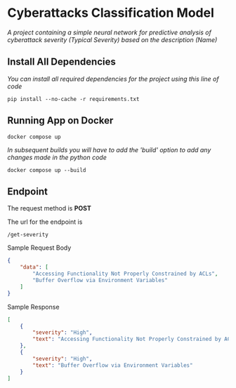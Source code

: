 # Cyberattacks Classification Model

_A project containing a simple neural network for predictive analysis of cyberattack severity (Typical Severity) based on the description (Name)_

## Install All Dependencies
_You can install all required dependencies for the project using this line of code_
```commandline
pip install --no-cache -r requirements.txt
```

## Running App on Docker
```commandline
docker compose up
```

_In subsequent builds you will have to add the 'build' option to add any changes made in the python code_
```commandline
docker compose up --build
```

## Endpoint

The request method is **POST**

The url for the endpoint is 
```code
/get-severity
```

Sample Request Body
```json
{
    "data": [
        "Accessing Functionality Not Properly Constrained by ACLs",
        "Buffer Overflow via Environment Variables"
    ]
}
```

Sample Response
```json
[
    {
        "severity": "High",
        "text": "Accessing Functionality Not Properly Constrained by ACLs"
    },
    {
        "severity": "High",
        "text": "Buffer Overflow via Environment Variables"
    }
]
```